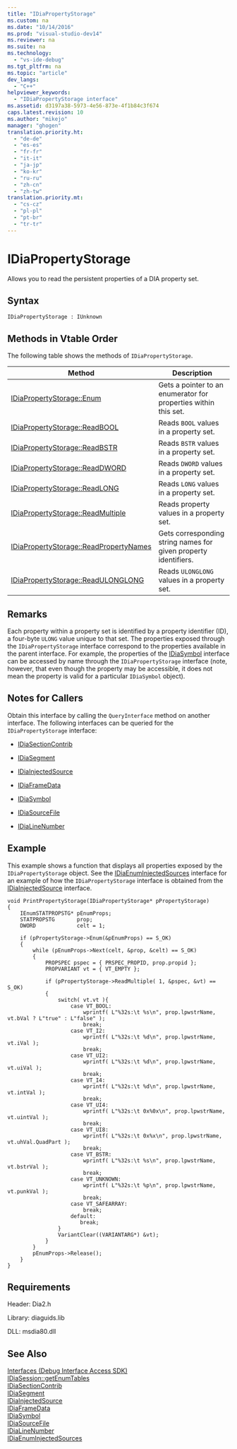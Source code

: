 ```yaml
---
title: "IDiaPropertyStorage"
ms.custom: na
ms.date: "10/14/2016"
ms.prod: "visual-studio-dev14"
ms.reviewer: na
ms.suite: na
ms.technology: 
  - "vs-ide-debug"
ms.tgt_pltfrm: na
ms.topic: "article"
dev_langs: 
  - "C++"
helpviewer_keywords: 
  - "IDiaPropertyStorage interface"
ms.assetid: d3197a38-5973-4e56-873e-4f1b84c3f674
caps.latest.revision: 10
ms.author: "mikejo"
manager: "ghogen"
translation.priority.ht: 
  - "de-de"
  - "es-es"
  - "fr-fr"
  - "it-it"
  - "ja-jp"
  - "ko-kr"
  - "ru-ru"
  - "zh-cn"
  - "zh-tw"
translation.priority.mt: 
  - "cs-cz"
  - "pl-pl"
  - "pt-br"
  - "tr-tr"
---
```

# IDiaPropertyStorage
Allows you to read the persistent properties of a DIA property set.  
  
## Syntax  
  
```  
IDiaPropertyStorage : IUnknown  
```  
  
## Methods in Vtable Order  
 The following table shows the methods of `IDiaPropertyStorage`.  
  
|Method|Description|  
|------------|-----------------|  
|[IDiaPropertyStorage::Enum](../debugger/idiapropertystorage--enum.md)|Gets a pointer to an enumerator for properties within this set.|  
|[IDiaPropertyStorage::ReadBOOL](../debugger/idiapropertystorage--readbool.md)|Reads `BOOL` values in a property set.|  
|[IDiaPropertyStorage::ReadBSTR](../debugger/idiapropertystorage--readbstr.md)|Reads `BSTR` values in a property set.|  
|[IDiaPropertyStorage::ReadDWORD](../debugger/idiapropertystorage--readdword.md)|Reads `DWORD` values in a property set.|  
|[IDiaPropertyStorage::ReadLONG](../debugger/idiapropertystorage--readlong.md)|Reads `LONG` values in a property set.|  
|[IDiaPropertyStorage::ReadMultiple](../debugger/idiapropertystorage--readmultiple.md)|Reads property values in a property set.|  
|[IDiaPropertyStorage::ReadPropertyNames](../debugger/idiapropertystorage--readpropertynames.md)|Gets corresponding string names for given property identifiers.|  
|[IDiaPropertyStorage::ReadULONGLONG](../debugger/idiapropertystorage--readulonglong.md)|Reads `ULONGLONG` values in a property set.|  
  
## Remarks  
 Each property within a property set is identified by a property identifier (ID), a four-byte `ULONG` value unique to that set. The properties exposed through the `IDiaPropertyStorage` interface correspond to the properties available in the parent interface. For example, the properties of the [IDiaSymbol](../debugger/idiasymbol.md) interface can be accessed by name through the `IDiaPropertyStorage` interface (note, however, that even though the property may be accessible, it does not mean the property is valid for a particular `IDiaSymbol` object).  
  
## Notes for Callers  
 Obtain this interface by calling the `QueryInterface` method on another interface. The following interfaces can be queried for the `IDiaPropertyStorage` interface:  
  
-   [IDiaSectionContrib](../debugger/idiasectioncontrib.md)  
  
-   [IDiaSegment](../debugger/idiasegment.md)  
  
-   [IDiaInjectedSource](../debugger/idiainjectedsource.md)  
  
-   [IDiaFrameData](../debugger/idiaframedata.md)  
  
-   [IDiaSymbol](../debugger/idiasymbol.md)  
  
-   [IDiaSourceFile](../debugger/idiasourcefile.md)  
  
-   [IDiaLineNumber](../debugger/idialinenumber.md)  
  
## Example  
 This example shows a function that displays all properties exposed by the `IDiaPropertyStorage` object. See the [IDiaEnumInjectedSources](../debugger/idiaenuminjectedsources.md) interface for an example of how the `IDiaPropertyStorage` interface is obtained from the [IDiaInjectedSource](../debugger/idiainjectedsource.md) interface.  
  
```cpp#  
void PrintPropertyStorage(IDiaPropertyStorage* pPropertyStorage)  
{  
    IEnumSTATPROPSTG* pEnumProps;  
    STATPROPSTG       prop;  
    DWORD             celt = 1;  
  
    if (pPropertyStorage->Enum(&pEnumProps) == S_OK)  
    {  
        while (pEnumProps->Next(celt, &prop, &celt) == S_OK)  
        {  
            PROPSPEC pspec = { PRSPEC_PROPID, prop.propid };  
            PROPVARIANT vt = { VT_EMPTY };  
  
            if (pPropertyStorage->ReadMultiple( 1, &pspec, &vt) == S_OK)  
            {  
                switch( vt.vt ){  
                    case VT_BOOL:  
                        wprintf( L"%32s:\t %s\n", prop.lpwstrName, vt.bVal ? L"true" : L"false" );  
                        break;  
                    case VT_I2:  
                        wprintf( L"%32s:\t %d\n", prop.lpwstrName, vt.iVal );  
                        break;  
                    case VT_UI2:  
                        wprintf( L"%32s:\t %d\n", prop.lpwstrName, vt.uiVal );  
                        break;  
                    case VT_I4:  
                        wprintf( L"%32s:\t %d\n", prop.lpwstrName, vt.intVal );  
                        break;  
                    case VT_UI4:  
                        wprintf( L"%32s:\t 0x%0x\n", prop.lpwstrName, vt.uintVal );  
                        break;  
                    case VT_UI8:  
                        wprintf( L"%32s:\t 0x%x\n", prop.lpwstrName, vt.uhVal.QuadPart );  
                        break;  
                    case VT_BSTR:  
                        wprintf( L"%32s:\t %s\n", prop.lpwstrName, vt.bstrVal );  
                        break;  
                    case VT_UNKNOWN:  
                        wprintf( L"%32s:\t %p\n", prop.lpwstrName, vt.punkVal );  
                        break;  
                    case VT_SAFEARRAY:  
                        break;  
                    default:  
                       break;  
                }  
                VariantClear((VARIANTARG*) &vt);  
            }  
        }  
        pEnumProps->Release();  
    }  
}  
```  
  
## Requirements  
 Header: Dia2.h  
  
 Library: diaguids.lib  
  
 DLL: msdia80.dll  
  
## See Also  
 [Interfaces (Debug Interface Access SDK)](../debugger/interfaces--debug-interface-access-sdk-.md)   
 [IDiaSession::getEnumTables](../debugger/idiasession--getenumtables.md)   
 [IDiaSectionContrib](../debugger/idiasectioncontrib.md)   
 [IDiaSegment](../debugger/idiasegment.md)   
 [IDiaInjectedSource](../debugger/idiainjectedsource.md)   
 [IDiaFrameData](../debugger/idiaframedata.md)   
 [IDiaSymbol](../debugger/idiasymbol.md)   
 [IDiaSourceFile](../debugger/idiasourcefile.md)   
 [IDiaLineNumber](../debugger/idialinenumber.md)   
 [IDiaEnumInjectedSources](../debugger/idiaenuminjectedsources.md)